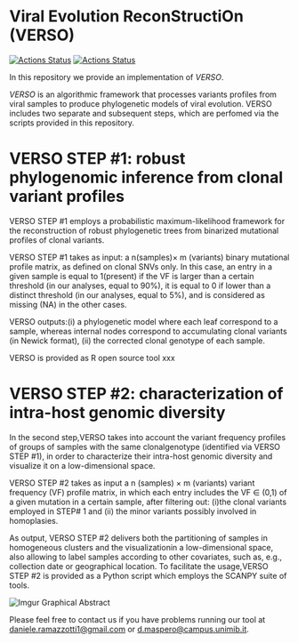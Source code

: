 Viral Evolution ReconStructiOn (VERSO)
================

[![Actions Status](https://github.com/BIMIB-DISCo/VERSO/workflows/check-master/badge.svg)](https://github.com/BIMIB-DISCo/VERSO/actions?query=workflow%3Acheck-master)
[![Actions Status](https://github.com/BIMIB-DISCo/VERSO/workflows/check-development/badge.svg)](https://github.com/BIMIB-DISCo/VERSO/actions?query=workflow%3Acheck-development)

In this repository we provide an implementation of *VERSO*. 

*VERSO* is an algorithmic framework that processes variants profiles from viral samples to produce phylogenetic models of viral evolution. VERSO includes two separate and subsequent steps, which are perfomed via the scripts provided in this repository. 

# VERSO STEP #1: robust phylogenomic inference from clonal variant profiles
VERSO STEP #1 employs a probabilistic maximum-likelihood framework for the reconstruction of robust phylogenetic trees from binarized mutational profiles of clonal variants. 

VERSO STEP #1 takes as input:  a n(samples)× m (variants) binary mutational profile matrix, as defined on clonal SNVs only.  In this case, an entry in a given sample is equal to 1(present) if the VF is larger than a certain threshold (in our analyses, equal to 90%), it is equal to 0 if lower than a distinct threshold (in our analyses, equal to 5%), and is considered as missing (NA) in the other cases.

VERSO outputs:(i) a phylogenetic model where each leaf correspond to a sample, whereas internal nodes correspond to accumulating clonal variants (in Newick format), (ii) the corrected clonal genotype of each sample.

VERSO is provided as R open source tool xxx

# VERSO STEP #2: characterization of intra-host genomic diversity
In the second step,VERSO takes into account the variant frequency profiles of groups of samples with the same clonalgenotype (identified via VERSO STEP #1), in order to characterize their intra-host genomic diversity and visualize it on a low-dimensional space. 

VERSO STEP #2 takes as input a n (samples) × m (variants) variant frequency (VF) profile matrix, in which each entry includes the VF ∈ (0,1) of a given mutation in a certain sample, after filtering out: (i)the clonal variants employed in STEP# 1 and (ii) the minor variants possibly involved in homoplasies.

As output, VERSO STEP #2 delivers both the partitioning of samples in homogeneous clusters and the visualizationin a low-dimensional space, also allowing to label samples according to other covariates, such as, e.g., collection date or geographical location. To facilitate the usage,VERSO STEP #2 is provided as a Python script which employs the SCANPY suite of tools.

![Imgur Graphical Abstract](https://github.com/BIMIB-DISCo/VERSO/blob/VERSO/graphical_abstract.png) 

Please feel free to contact us if you have problems running our tool at daniele.ramazzotti1@gmail.com or d.maspero@campus.unimib.it. 
